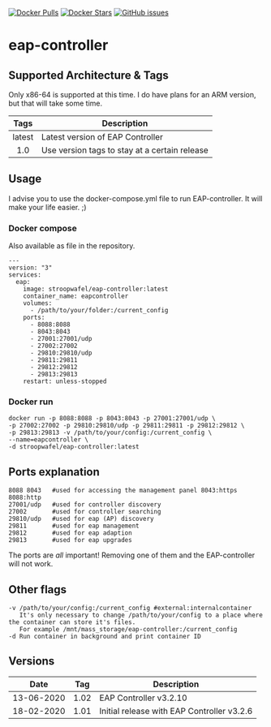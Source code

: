[![Docker Pulls](https://img.shields.io/docker/pulls/stroopwafel/eap-controller?style=for-the-badge)](https://hub.docker.com/r/stroopwafel/eap-controller)
[![Docker Stars](https://img.shields.io/docker/stars/stroopwafel/eap-controller?style=for-the-badge)](https://hub.docker.com/r/stroopwafel/eap-controller)
[![GitHub issues](https://img.shields.io/github/issues/stroopkoek/eap-controller?style=for-the-badge)](https://github.com/stroopkoek/eap-controller)
# eap-controller
## Supported Architecture & Tags

Only x86-64 is supported at this time. I do have plans for an ARM version, but that will take some time.

| Tags | Description |
| :----: | --- |
| latest | Latest version of EAP Controller |
| 1.0 | Use version tags to stay at a certain release |

## Usage
I advise you to use the docker-compose.yml file to run EAP-controller. It will make your life easier. ;)

### Docker compose
Also available as file in the repository.
```
---
version: "3"
services:
  eap:
    image: stroopwafel/eap-controller:latest
    container_name: eapcontroller
    volumes:
      - /path/to/your/folder:/current_config
    ports:
      - 8088:8088
      - 8043:8043
      - 27001:27001/udp
      - 27002:27002
      - 29810:29810/udp
      - 29811:29811
      - 29812:29812
      - 29813:29813
    restart: unless-stopped
```

### Docker run
```
docker run -p 8088:8088 -p 8043:8043 -p 27001:27001/udp \
-p 27002:27002 -p 29810:29810/udp -p 29811:29811 -p 29812:29812 \
-p 29813:29813 -v /path/to/your/config:/current_config \
--name=eapcontroller \
-d stroopwafel/eap-controller:latest
```

## Ports explanation
```
8088 8043   #used for accessing the management panel 8043:https 8088:http
27001/udp   #used for controller discovery
27002       #used for controller searching
29810/udp   #used for eap (AP) discovery
29811       #used for eap management
29812       #used for eap adaption
29813       #used for eap upgrades
```
The ports are _all_ important! Removing one of them and the EAP-controller will not work.

## Other flags
```
-v /path/to/your/config:/current_config #external:internalcontainer
   It's only necessary to change /path/to/your/config to a place where the container can store it's files.
   For example /mnt/mass_storage/eap-controller:/current_config
-d Run container in background and print container ID
```

## Versions
| Date | Tag | Description |
| --- | --- | ---|
| 13-06-2020 | 1.02 | EAP Controller v3.2.10 |
| 18-02-2020 | 1.01 | Initial release with EAP Controller v3.2.6 |
